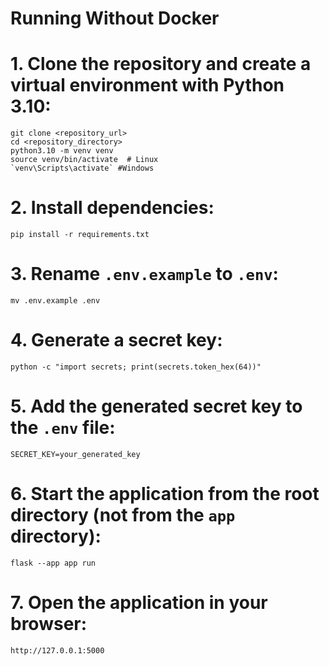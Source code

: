 # Running Without Docker

# 1. Clone the repository and create a virtual environment with Python 3.10:
```shell
git clone <repository_url>
cd <repository_directory>
python3.10 -m venv venv
source venv/bin/activate  # Linux
`venv\Scripts\activate` #Windows
```
# 2. Install dependencies:
```shell
pip install -r requirements.txt
```
# 3. Rename `.env.example` to `.env`:
```shell
mv .env.example .env
```
# 4. Generate a secret key:
```shell
python -c "import secrets; print(secrets.token_hex(64))"
```
# 5. Add the generated secret key to the `.env` file:
```shell
SECRET_KEY=your_generated_key
```
# 6. Start the application from the root directory (not from the `app` directory):
```shell
flask --app app run
```
# 7. Open the application in your browser:
```shell
http://127.0.0.1:5000
```
